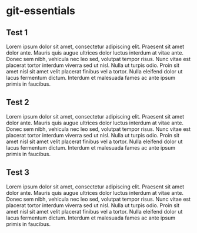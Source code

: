 # git-essentials

## Test 1
Lorem ipsum dolor sit amet, consectetur adipiscing elit. Praesent sit amet dolor ante. Mauris quis augue ultrices dolor luctus interdum at vitae ante. Donec sem nibh, vehicula nec leo sed, volutpat tempor risus. Nunc vitae est placerat tortor interdum viverra sed ut nisl. Nulla ut turpis odio. Proin sit amet nisl sit amet velit placerat finibus vel a tortor. Nulla eleifend dolor ut lacus fermentum dictum. Interdum et malesuada fames ac ante ipsum primis in faucibus.

## Test 2
Lorem ipsum dolor sit amet, consectetur adipiscing elit. Praesent sit amet dolor ante. Mauris quis augue ultrices dolor luctus interdum at vitae ante. Donec sem nibh, vehicula nec leo sed, volutpat tempor risus. Nunc vitae est placerat tortor interdum viverra sed ut nisl. Nulla ut turpis odio. Proin sit amet nisl sit amet velit placerat finibus vel a tortor. Nulla eleifend dolor ut lacus fermentum dictum. Interdum et malesuada fames ac ante ipsum primis in faucibus.

## Test 3
Lorem ipsum dolor sit amet, consectetur adipiscing elit. Praesent sit amet dolor ante. Mauris quis augue ultrices dolor luctus interdum at vitae ante. Donec sem nibh, vehicula nec leo sed, volutpat tempor risus. Nunc vitae est placerat tortor interdum viverra sed ut nisl. Nulla ut turpis odio. Proin sit amet nisl sit amet velit placerat finibus vel a tortor. Nulla eleifend dolor ut lacus fermentum dictum. Interdum et malesuada fames ac ante ipsum primis in faucibus.
